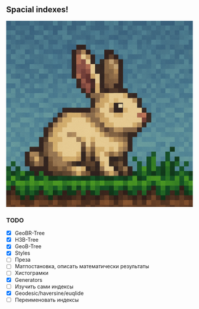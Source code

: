 ## Spacial indexes!
![image.png](frontend/favicon.ico)


### TODO
- [X] GeoBR-Tree
- [X] H3B-Tree
- [X] GeoB-Tree
- [X] Styles
- [ ] Преза
- [ ] Матпостановка, описать математически результаты
- [ ] Хистограмки
- [X] Generators
- [ ] Изучить сами индексы
- [X] Geodesic/haversine/euqlide
- [ ] Переименовать индексы